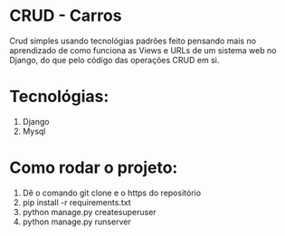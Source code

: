 # CRUD - Carros

Crud simples usando tecnológias padrões feito pensando mais no aprendizado de como funciona as Views e URLs de um sistema web no Django, do que pelo código das operações CRUD em si.

# Tecnológias:

1. Django
2. Mysql

# Como rodar o projeto:

1. Dê o comando git clone e o https do repositório
1. pip install -r requirements.txt
3. python manage.py createsuperuser
3. python manage.py runserver